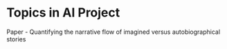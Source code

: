 # Topics in AI Project
Paper - Quantifying the narrative flow of imagined versus autobiographical stories
